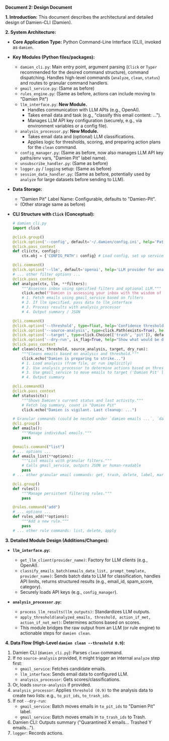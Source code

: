 **Document 2: Design Document**

**1. Introduction:**
This document describes the architectural and detailed design of Damien-CLI (Damien).

**2. System Architecture:**

*   **Core Application Type:** Python Command-Line Interface (CLI), invoked as `damien`.
*   **Key Modules (Python files/packages):**
    *   `damien_cli.py`: Main entry point, argument parsing (`Click` or `Typer` recommended for the desired command structure), command dispatching. Handles high-level commands (`analyze`, `clean`, `status`) and routes to granular command handlers.
    *   `gmail_service.py`: (Same as before)
    *   `rules_engine.py`: (Same as before, actions can include moving to "Damien Pit")
    *   `llm_interface.py`: **New Module.**
        *   Handles communication with LLM APIs (e.g., OpenAI).
        *   Takes email data and task (e.g., "classify this email content: ...").
        *   Manages LLM API key configuration (securely, e.g., via environment variables or a config file).
    *   `analysis_processor.py`: **New Module.**
        *   Takes email data and (optional) LLM classifications.
        *   Applies logic for thresholds, scoring, and preparing action plans for the `clean` command.
    *   `config_manager.py`: (Same as before, now also manages LLM API key paths/env vars, "Damien Pit" label name).
    *   `unsubscribe_handler.py`: (Same as before)
    *   `logger.py` / `logging` setup: (Same as before)
    *   `session_data_handler.py`: (Same as before, potentially used by `analyze` for large datasets before sending to LLM).
*   **Data Storage:**
    *   "Damien Pit" Label Name: Configurable, defaults to "Damien-Pit".
    *   (Other storage same as before)

*   **CLI Structure with `Click` (Conceptual):**
    ```python
    # damien_cli.py
    import click

    @click.group()
    @click.option('--config', default='~/.damien/config.ini', help='Path to config file.')
    @click.pass_context
    def cli(ctx, config):
        ctx.obj = {'CONFIG_PATH': config} # Load config, set up services

    @cli.command()
    @click.option('--llm', default='openai', help='LLM provider for analysis.')
    # ... other filter options ...
    @click.pass_context
    def analyze(ctx, llm, **filters):
        """Assesses inbox using specified filters and optional LLM."""
        click.echo(f"Damien is assessing your inbox with the wisdom of {llm}...")
        # 1. Fetch emails using gmail_service based on filters
        # 2. If llm specified, pass data to llm_interface
        # 3. Process results with analysis_processor
        # 4. Output summary / JSON

    @cli.command()
    @click.option('--threshold', type=float, help='Confidence threshold for action.')
    @click.option('--source-analysis', type=click.Path(exists=True), help='File with analysis results.')
    @click.option('--target', type=click.Choice(['trash', 'pit']), default='pit', help='Target for cleaned emails.')
    @click.option('--dry-run', is_flag=True, help="Show what would be done.")
    @click.pass_context
    def clean(ctx, threshold, source_analysis, target, dry_run):
        """Cleans emails based on analysis and threshold."""
        click.echo("Damien is preparing to strike...")
        # 1. Load analysis (from file, or run implicitly)
        # 2. Use analysis_processor to determine actions based on threshold
        # 3. Use gmail_service to move emails to target ('Damien Pit' label or Trash)
        # 4. Output summary

    @cli.command()
    @click.pass_context
    def status(ctx):
        """Shows Damien's current status and last activity."""
        # Fetch log summary, count in "Damien Pit"
        click.echo("Damien is vigilant. Last cleanup: ...")

    # Granular commands (could be nested under `damien emails ...`, `damien rules ...`)
    @cli.group()
    def emails():
        """Manage individual emails."""
        pass

    @emails.command("list")
    # ... options ...
    def emails_list(**options):
        """List emails with granular filters."""
        # Calls gmail_service, outputs JSON or human-readable
        pass
    # ... other granular email commands: get, trash, delete, label, mark, unsubscribe

    @cli.group()
    def rules():
        """Manage persistent filtering rules."""
        pass

    @rules.command("add")
    # ... options ...
    def rules_add(**options):
        """Add a new rule."""
        pass
    # ... other rule commands: list, delete, apply
    ```

**3. Detailed Module Design (Additions/Changes):**

*   **`llm_interface.py`:**
    *   `get_llm_client(provider_name)`: Factory for LLM clients (e.g., OpenAI).
    *   `classify_emails_batch(emails_data_list, prompt_template, provider_name)`: Sends batch data to LLM for classification, handles API limits, returns structured results (e.g., email_id, spam_score, category).
    *   Securely loads API keys (e.g., `config_manager`).

*   **`analysis_processor.py`:**
    *   `process_llm_results(llm_outputs)`: Standardizes LLM outputs.
    *   `apply_threshold(analyzed_emails, threshold, action_if_met, action_if_not_met)`: Determines actions based on scores.
    *   This module bridges the raw output from an LLM (or rule engine) to actionable steps for `damien clean`.

**4. Data Flow (High-Level `damien clean --threshold 0.9`):**
1.  Damien CLI (`damien_cli.py`): Parses `clean` command.
2.  If no `source-analysis` provided, it might trigger an internal `analyze` step first:
    *   `gmail_service`: Fetches candidate emails.
    *   `llm_interface`: Sends email data to configured LLM.
    *   `analysis_processor`: Gets scores/classifications.
3.  Or, loads `source-analysis` if provided.
4.  `analysis_processor`: Applies `threshold (0.9)` to the analysis data to create two lists: e.g., `to_pit_ids`, `to_trash_ids`.
5.  If not `--dry-run`:
    *   `gmail_service`: Batch moves emails in `to_pit_ids` to "Damien Pit" label.
    *   `gmail_service`: Batch moves emails in `to_trash_ids` to Trash.
6.  Damien CLI: Outputs summary ("Quarantined X emails... Trashed Y emails...").
7.  `logger`: Records actions.

